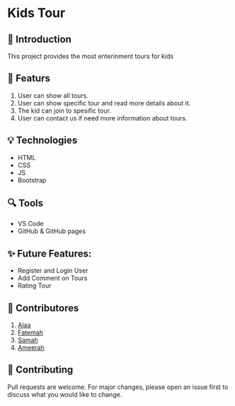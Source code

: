 
# Kids Tour

## :round_pushpin: Introduction
This project provides the most enterinment tours for kids

## :dart: Featurs
1. User can show all tours.
2. User can show specific tour and read more details about it.
3. The kid can join to spesific tour.
4. User can contact us if need more information about tours.

## :bulb: Technologies
* HTML
* CSS
* JS
* Bootstrap

## :mag: Tools
* VS Code
* GitHub & GitHub pages

## :sparkles: Future Features:
- Register and Login User
- Add Comment on Tours
- Rating Tour

## :busts_in_silhouette: Contributores
1. [Alaa](https://github.com/alaa77alghamdi/)
2. [Fatemah](https://github.com/Fatemah-92)
3. [Samah](https://github.com/Samah1899/)
4. [Ameerah](https://github.com/Ameerahalshihry)

## :muscle: Contributing
Pull requests are welcome. For major changes, please open an issue first to discuss what you would like to change.
